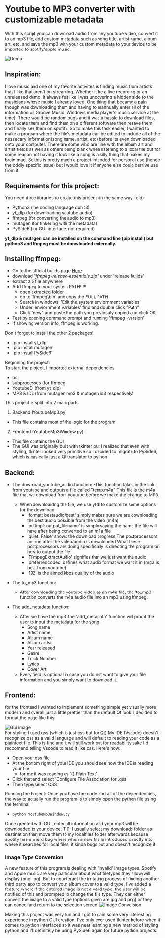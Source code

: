 # Youtube to MP3 converter with customizable metadata
With this script you can download audio from any youtube video, convert it to an
mp3 file, add custom metadata such as song title, artist name, album art, etc, and
save the mp3 with your custom metadata to your device to be imported to spotify/apple
music.

![Demo](Demo.gif)

## Inspiration:  
I love music and one of my favorite activites is finding music 
from artists that I like that aren't on streaming.  Whether it be a live recording
or an unreleased demo, it always felt like I was uncovering a hidden side to the 
musicians whose music I already loved.  One thing that became a pain though was 
downloading them and having to mannually enter all of the information on
Groove Music (Windows media player's music service at the time).  There
would be random bugs and it was a hassle to download files, then locate them and 
find them on a different software then resave them and finally see them on spotify.
So to make this task easier, I wanted to make a program where the file's metadata can
be edited to include all of the nessecary information(song name, artist, etc) before
its even downloaded onto your computer.  There are some who are fine with the album
art and artist fields as well as others being blank when listening to a local file 
but for some reason not having it look like a song is a silly thing that makes my
brain mad.  So this is pretty much a project intended for personal use (hence the 
oddly specific issue) but I would love it if anyone else could derrive use from
it.

## Requirements for this project:
You need three libraries to create this project (in the same way I did)
- Python3 (the coding language duh :3)
- yt_dlp (for downloading youtube audio)
- ffmpeg (for converting the audio to mp3) 
- mutagen (for tinkering with the metadata)
- PySide6 (for GUI interface, not required)

**yt_dlp & mutagen can be installed on the command line (pip install) but python3 and 
ffmpeg must be donwloaded externally.**

## Installing ffmpeg:
- Go to the official builds page [Here](http://gyan.dev/ffmpeg/builds/)
- download *"ffmpeg-release-essentials.zip"* under 'release builds'
- extract zip file anywhere
- Add ffmpeg to your system PATH!!!!!
    - open extracted folder
    - go to 'ffmpeg\bin' and copy the FULL PATH
    - Search in windows: 'Edit the system enviornment variables'
    - Under 'enviornment variables' find and double click "Path"
    - Click "new" and paste the path you previosuly copied and click OK
- Test by opening command prompt and running 'ffmpeg -version'
- If showing version info, ffmpeg is working.

Don't forget to install the other 2 packages!
- 'pip install yt_dlp'
- 'pip install mutagen'
- 'pip install PySide6'

Beginning the project:  
To start the project, I imported external dependencies
- os
- subprocesses (for ffmpeg)
- YoutubeDl (from yt_dlp)
- MP3 & ID3 (from mutagen.mp3 & mutagen.id3 respectively)

This project is split into 2 main parts
1. Backend (YoutubeMp3.py)
- This file contains most of the logic for the program

2. Frontend (YoutubeMp3Window.py)
- This file contains the GUI
- The GUI was originally built with tkinter but I realized
that even with styling, tkinter looked very primitive so I 
decided to migrate to PySide6, which is basically just a
Qt translator to python

## Backend:
- The download_youtube_audio function:
    -This function takes in the link from youtube and outputs a file called
    "temp.m4a"  This file is the m4a file that we download from youtube 
    before we make the change to MP3.
    - When downloaidng the file, we use ytdl to customize some options for the download
        - 'format: bestaudio/best' simply makes sure we are downloading the best audio possible
        from the video (m4a)
        - 'outtmpl: output_filename' is simply saying the name the file will have after being 
        converted to an m4a file
        - 'quiet: False' shows the download progress
        The postprocessors are run after the video/audio is downloaded
        What these postprocessors are doing specifically is directing the program on how to output the file.
        - 'FFmpegExtractAudio' signifies that we just want the audio
        - 'preferredcodec' defines what audio format we want it in (m4a is best from youtube)
        - '192' is the aimed kbps quality of the audio

- The to_mp3 function:
    - After downloading the youtube video as an m4a file, the 'to_mp3' function converts the m4a audio 
    file into an mp3 using ffmpeg.

- The add_metadata function:
    - After we have the mp3, the 'add_metadata' function will promt the user to input the
    metadata for the song
        - Song name
        - Artist name
        - Album name
        - Album artist
        - Year released
        - Genre
        - Track Number
        - Lyrics
        - Cover Art
    - Every field is optional in case you do not want to give your file information and you
    simply want to download it.

## Frontend:
for the frontend I wanted to implement something simple yet visually more modern
and overall just a little prettier than the default Qt look.
I decided to format the page like this:

![Gui image](GUI.png)  
For styling I used qss (which is just css but for Qt)
My IDE (Vscode) doesn't recognize qss as a valid language and will default
to reading your code as a plaintext file.  This is fine and it will still
work but for readability sake I'd reccomend telling Vscode to read it like css.
Here's how:
- Open your qss file
- At the bottom right of your IDE you should see how the IDE is reading your file
    - for me it was reading as '{} Plain Text'
- Click that and select 'Configure File Association for .qss'
- Then type/select CSS

Running the Project:
Once you have the code and all of the dependencies, the way to actually run the program
is to simply open the python file using the terminal
- `python YoutubeMp3Window.py`

Once greeted with GUI, enter all information and your mp3 will be downloaded to your device.
TIP: I usually select my downloads folder as destination then move them to my localfiles 
folder afterwards because spotify has a wierd bug where when a new file is introduced directly
into where it searches for local files, it kinda bugs out and doesn't recognize it.

### Image Type Conversion ###
A new feature of this program is dealing with 'invalid' image types.  Spotify and Apple music are very particular about what filetypes they allow/will display (png, jpg).  But to counteract the irritating process of finding another third party app to convert your album cover to a valid type, I've added a feature where if the entered image is not a valid type, the user will be notified of this and prompted to change the file type.  They can either convert the image to a valid type (options given are jpg and png) or they can cancel and return to the selection screen.
![Image Conversion](imagetype.png)

Making this project was very fun and I got to gain some very interesting experience in 
python GUI creation.  I've only ever used tkinter before when it comes to python interfaces
so it was neat learning a new method of styling python and I'll definitely be using PySide6
again for future python projects.
